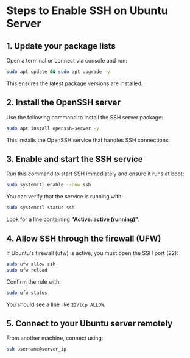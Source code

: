 # Steps to Enable SSH on Ubuntu Server

## 1. Update your package lists

Open a terminal or connect via console and run:

```bash
sudo apt update && sudo apt upgrade -y
```

This ensures the latest package versions are installed.

## 2. Install the OpenSSH server

Use the following command to install the SSH server package:

```bash
sudo apt install openssh-server -y
```

This installs the OpenSSH service that handles SSH connections.

## 3. Enable and start the SSH service

Run this command to start SSH immediately and ensure it runs at boot:

```bash
sudo systemctl enable --now ssh
```

You can verify that the service is running with:

```bash
sudo systemctl status ssh
```

Look for a line containing **"Active: active (running)"**.

## 4. Allow SSH through the firewall (UFW)

If Ubuntu's firewall (ufw) is active, you must open the SSH port (22):

```bash
sudo ufw allow ssh
sudo ufw reload
```

Confirm the rule with:

```bash
sudo ufw status
```

You should see a line like `22/tcp ALLOW`.

## 5. Connect to your Ubuntu server remotely

From another machine, connect using:

```bash
ssh username@server_ip
```